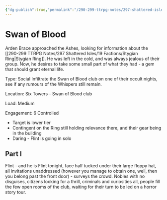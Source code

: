 ```yaml
---
{"dg-publish":true,"permalink":"/290-299-ttrpg-notes/297-shattered-isles/22-sessions/12-10-solo/scores/si-solo-1-swan-of-blood/"}
---
```



# Swan of Blood 

Arden Brace approached the Ashes, looking for information about the [[290-299 TTRPG Notes/297 Shattered Isles/19 Factions/Stygian Ring\|Stygian Ring]].
He was left in the cold, and was always jealous of their group. Now, he desires to take some small part of what they had - a gem that should grant eternal life.

Type: Social
Infiltrate the Swan of Blood club on one of their occult nights, see if any rumours of the Whispers still remain.

Location: Six Towers - Swan of Blood club

Load: Medium

Engagement: 6
Controlled
- Target is lower tier
- Contingent on the Ring still holding relevance there, and their gear being in the building
- Daring - Flint is going in solo

## Part I

Flint - and he is Flint tonight, face half tucked under their large floppy hat, all invitations unaddressed (however you manage to obtain one, well, then you belong past the front door) - surveys the crowd. Nobles with no disguises, citizens looking for a thrill, criminals and curiosities all, people fill the few open rooms of the club, waiting for their turn to be led on a horror story tour. 

